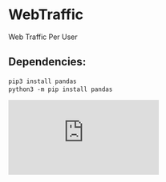 # WebTraffic
Web Traffic Per User


## Dependencies: 
    pip3 install pandas
    python3 -m pip install pandas
    
![alt text](https://github.com/rigogsilva/WebTraffic/blob/master/Design/Web%20Traffic%20Transf..pdf)
